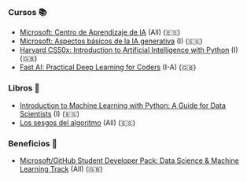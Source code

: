 ### Cursos 📚
- [Microsoft: Centro de Aprendizaje de IA](https://learn.microsoft.com/es-es/ai/) (All) (🇪🇸)
- [Microsoft: Aspectos básicos de la IA generativa](https://learn.microsoft.com/es-es/training/modules/fundamentals-generative-ai/) (I) (🇪🇸)
- [Harvard CS50x: Introduction to Artificial Intelligence with Python](https://cs50.harvard.edu/ai/2024/) (I) (🇬🇧)
- [Fast AI: Practical Deep Learning for Coders](https://course.fast.ai/) (I-A) (🇬🇧)

### Libros 📖
- [Introduction to Machine Learning with Python: A Guide for Data Scientists](https://books.google.cl/books/about/Introduction_to_Machine_Learning_with_Py.html?id=vbQlDQAAQBAJ&source=kp_book_description&redir_esc=y) (I) (🇪🇸)
- [Los sesgos del algoritmo](https://lapollera.cl/libros/sesgos-algoritmo-ia-etica/) (All) (🇪🇸)

### Beneficios 🎉
- [Microsoft/GitHub Student Developer Pack: Data Science & Machine Learning Track](https://education.github.com/experiences/ml_ds) (All) (🇬🇧)
